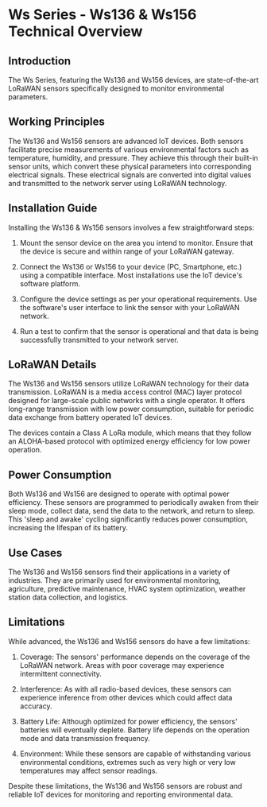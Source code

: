 # Ws Series - Ws136 & Ws156 Technical Overview

## Introduction

The Ws Series, featuring the Ws136 and Ws156 devices, are state-of-the-art LoRaWAN sensors specifically designed to monitor environmental parameters. 

## Working Principles

The Ws136 and Ws156 sensors are advanced IoT devices. Both sensors facilitate precise measurements of various environmental factors such as temperature, humidity, and pressure. They achieve this through their built-in sensor units, which convert these physical parameters into corresponding electrical signals. These electrical signals are converted into digital values and transmitted to the network server using LoRaWAN technology.

## Installation Guide

Installing the Ws136 & Ws156 sensors involves a few straightforward steps:

1. Mount the sensor device on the area you intend to monitor. Ensure that the device is secure and within range of your LoRaWAN gateway.
   
2. Connect the Ws136 or Ws156 to your device (PC, Smartphone, etc.) using a compatible interface. Most installations use the IoT device's software platform.

3. Configure the device settings as per your operational requirements. Use the software's user interface to link the sensor with your LoRaWAN network. 

4. Run a test to confirm that the sensor is operational and that data is being successfully transmitted to your network server.

## LoRaWAN Details

The Ws136 and Ws156 sensors utilize LoRaWAN technology for their data transmission. LoRaWAN is a media access control (MAC) layer protocol designed for large-scale public networks with a single operator. It offers long-range transmission with low power consumption, suitable for periodic data exchange from battery operated IoT devices.

The devices contain a Class A LoRa module, which means that they follow an ALOHA-based protocol with optimized energy efficiency for low power operation.

## Power Consumption

Both Ws136 and Ws156 are designed to operate with optimal power efficiency. These sensors are programmed to periodically awaken from their sleep mode, collect data, send the data to the network, and return to sleep. This 'sleep and awake' cycling significantly reduces power consumption, increasing the lifespan of its battery.

## Use Cases

The Ws136 and Ws156 sensors find their applications in a variety of industries. They are primarily used for environmental monitoring, agriculture, predictive maintenance, HVAC system optimization, weather station data collection, and logistics.

## Limitations

While advanced, the Ws136 and Ws156 sensors do have a few limitations:

1. Coverage: The sensors' performance depends on the coverage of the LoRaWAN network. Areas with poor coverage may experience intermittent connectivity.

2. Interference: As with all radio-based devices, these sensors can experience inference from other devices which could affect data accuracy.

3. Battery Life: Although optimized for power efficiency, the sensors' batteries will eventually deplete. Battery life depends on the operation mode and data transmission frequency.

4. Environment: While these sensors are capable of withstanding various environmental conditions, extremes such as very high or very low temperatures may affect sensor readings.

Despite these limitations, the Ws136 and Ws156 sensors are robust and reliable IoT devices for monitoring and reporting environmental data.